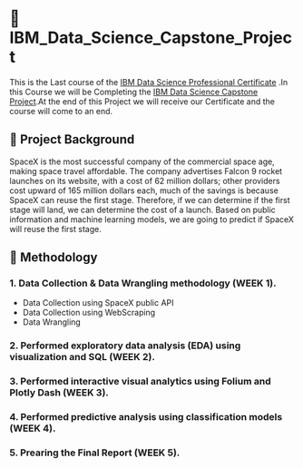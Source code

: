 # :rocket:  IBM_Data_Science_Capstone_Project
This is the Last course of the [IBM Data Science Professional Certificate](https://www.coursera.org/professional-certificates/ibm-data-science) .In this Course we will be Completing the [IBM Data Science Capstone Project](https://www.coursera.org/learn/applied-data-science-capstone?specialization=ibm-data-science).At the end of this Project we will receive our Certificate and the course will come to an end.
## 📄 Project Background
SpaceX is the most successful company of the commercial space age, making space travel affordable. The company advertises Falcon 9 rocket launches on its website, with a cost of 62 million dollars; other providers cost upward of 165 million dollars each, much of the savings is because SpaceX can reuse the first stage. Therefore, if we can determine if the first stage will land, we can determine the cost of a launch. Based on public information and machine learning models, we are going to predict if SpaceX will reuse the first stage.
## 📄 Methodology
### 1. Data Collection & Data Wrangling methodology (WEEK 1).
- Data Collection using SpaceX public API
- Data Collection using WebScraping
- Data Wrangling
### 2. Performed exploratory data analysis (EDA) using visualization and SQL (WEEK 2).
### 3. Performed interactive visual analytics using Folium and Plotly Dash (WEEK 3).
### 4. Performed predictive analysis using classification models (WEEK 4).
### 5. Prearing the Final Report (WEEK 5).
